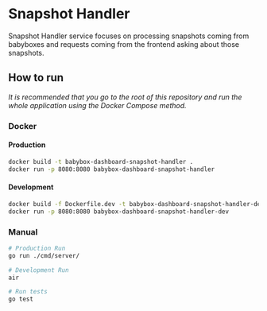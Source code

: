 # Snapshot Handler

Snapshot Handler service focuses on processing snapshots coming from babyboxes and requests coming from the frontend asking about those snapshots.

## How to run

_It is recommended that you go to the root of this repository and run the whole application using the Docker Compose method._

### Docker

#### Production

```sh
docker build -t babybox-dashboard-snapshot-handler .
docker run -p 8080:8080 babybox-dashboard-snapshot-handler
```

#### Development

```sh
docker build -f Dockerfile.dev -t babybox-dashboard-snapshot-handler-dev .
docker run -p 8080:8080 babybox-dashboard-snapshot-handler-dev
```

### Manual

```sh
# Production Run
go run ./cmd/server/

# Development Run
air

# Run tests
go test
```
